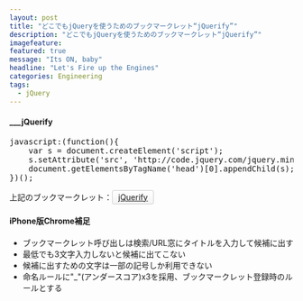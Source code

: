 ```yaml
---
layout: post
title: "どこでもjQueryを使うためのブックマークレット“jQuerify”"
description: "どこでもjQueryを使うためのブックマークレット“jQuerify”"
imagefeature:
featured: true
message: "Its ON, baby"
headline: "Let's Fire up the Engines"
categories: Engineering
tags:
  - jQuery
---
```

<h4>___jQuerify</h4>
<pre class="lang:js decode:true " title="___jQuerify" >javascript:(function(){
    var s = document.createElement('script');
    s.setAttribute('src', 'http://code.jquery.com/jquery.min.js');
    document.getElementsByTagName('head')[0].appendChild(s);
})();</pre>
<style>
#bkmklt {
  display: inline-block;
  background-image: linear-gradient(to bottom,#fefefe,#f4f4f4);
  border: 1px solid #ccc;
  text-shadow: 0 1px 0 #fff;
  text-decoration: underline;
  border-radius: 3px;
  padding: 3px 10px;
}
</style>
上記のブックマークレット：<a id="bkmklt" href="javascript:(function(){var%20s=document.createElement('script');s.setAttribute('src','http://code.jquery.com/jquery.min.js');document.getElementsByTagName('head')[0].appendChild(s);})();">jQuerify</a>

<h4>iPhone版Chrome補足</h4>
<ul>
  <li>ブックマークレット呼び出しは検索/URL窓にタイトルを入力して候補に出す</li>
  <li>最低でも3文字入力しないと候補に出てこない</li>
  <li>候補に出すための文字は一部の記号しか利用できない</li>
  <li>命名ルールに"_"(アンダースコア)x3を採用、ブックマークレット登録時のルールとする</li>
</ul>
